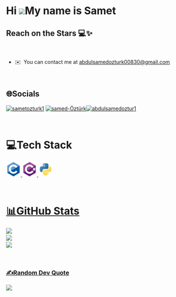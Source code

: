 

Hi ![](https://user-images.githubusercontent.com/18350557/176309783-0785949b-9127-417c-8b55-ab5a4333674e.gif)My name is Samet
======================================================================================================================================

Reach on the Stars 💻✨
-------------------------------

<br/>

* ✉️  You can contact me at [abdulsamedozturk00830@gmail.com](mailto:abdulsamedozturk00830@gmail.com)

<br/>

## 🌐Socials
<p align="left">

<a href="https://linkedin.com/in/sametozturk1" target="blank"><img align="center" src="https://raw.githubusercontent.com/rahuldkjain/github-profile-readme-generator/master/src/images/icons/Social/linked-in-alt.svg" alt="sametozturk1" height="30" width="40" /></a>
<a href="https://stackoverflow.com/users/23065520/samed-Öztürk" target="blank"><img align="center" src="https://raw.githubusercontent.com/rahuldkjain/github-profile-readme-generator/master/src/images/icons/Social/stack-overflow.svg" alt="samed-Öztürk" height="30" width="40" /></a><a href="https://www.hackerrank.com/abdulsamedoztur1" target="blank"><img align="center" src="https://raw.githubusercontent.com/rahuldkjain/github-profile-readme-generator/master/src/images/icons/Social/hackerrank.svg" alt="abdulsamedoztur1" height="30" width="40" /></a>


</p>

<br/>

# 💻Tech Stack
<p align="left">  <a href="https://www.cprogramming.com/" target="_blank" rel="noreferrer"> <img src="https://raw.githubusercontent.com/devicons/devicon/master/icons/c/c-original.svg" alt="c" width="40" height="40"/> </a> <a href="https://www.w3schools.com/cs/" target="_blank" rel="noreferrer"> <img src="https://raw.githubusercontent.com/devicons/devicon/master/icons/csharp/csharp-original.svg" alt="csharp" width="40" height="40"/> </a> <a href="https://git-scm.com/" target="_blank" rel="noreferrer"> </a><a href="https://www.python.org" target="_blank" rel="noreferrer"> <img src="https://raw.githubusercontent.com/devicons/devicon/master/icons/python/python-original.svg" alt="python" width="40" height="40"/> </p>

<br/>

# 📊GitHub Stats
![](https://github-readme-stats.vercel.app/api?username=samedozturk&theme=radical&hide_border=true&include_all_commits=false&count_private=true)
<br/>
![](https://github-readme-streak-stats.herokuapp.com/?user=samedozturk&theme=radical&hide_border=true)
<br/>
![](https://github-readme-stats.vercel.app/api/top-langs/?username=samedozturk&theme=radical&hide_border=true&include_all_commits=false&count_private=true&layout=compact)

<br/>

### ✍️Random Dev Quote
![](https://quotes-github-readme.vercel.app/api?type=vetical&theme=light)
